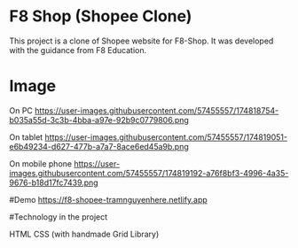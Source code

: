 
# F8 Shop (Shopee Clone)

This project is a clone of Shopee website for F8-Shop. It was developed with the guidance from F8 Education.

# Image
On PC 
https://user-images.githubusercontent.com/57455557/174818754-b035a55d-3c3b-4bba-a97e-92b9c0779806.png

On tablet
https://user-images.githubusercontent.com/57455557/174819051-e6b49234-d627-477b-a7a7-8ace6ed45a9b.png

On mobile phone
https://user-images.githubusercontent.com/57455557/174819192-a76f8bf3-4996-4a35-9676-b18d17fc7439.png

#Demo
https://f8-shopee-tramnguyenhere.netlify.app

#Technology in the project

HTML
CSS (with handmade Grid Library)
